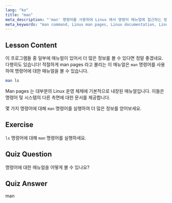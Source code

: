 ```yaml
---
lang: "ko"
title: "man"
meta_description: "'man' 명령어를 사용하여 Linux 에서 명령어 매뉴얼에 접근하는 방법을 배우세요. 초보자를 위한 필수 Linux 문서를 발견하고 명령줄 기술을 향상시키세요."
meta_keywords: "man command, Linux man pages, Linux documentation, Linux tutorial, command line guide, beginner Linux"
---
```


## Lesson Content

이 프로그램들 중 일부에 매뉴얼이 있어서 더 많은 정보를 볼 수 있다면 정말 좋겠네요. 다행히도 있습니다! 적절하게 man pages 라고 불리는 이 매뉴얼은 `man` 명령어를 사용하여 명령어에 대한 매뉴얼을 볼 수 있습니다.

```bash
man ls
```

Man pages 는 대부분의 Linux 운영 체제에 기본적으로 내장된 매뉴얼입니다. 이들은 명령어 및 시스템의 다른 측면에 대한 문서를 제공합니다.

몇 가지 명령어에 대해 `man` 명령어를 실행하여 더 많은 정보를 얻어보세요.

## Exercise

`ls` 명령어에 대해 `man` 명령어를 실행하세요.

## Quiz Question

명령어에 대한 매뉴얼을 어떻게 볼 수 있나요?

## Quiz Answer

man
